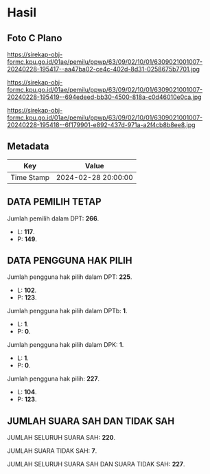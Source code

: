 # Hasil

## Foto C Plano

https://sirekap-obj-formc.kpu.go.id/01ae/pemilu/ppwp/63/09/02/10/01/6309021001007-20240228-195417--aa47ba02-ce4c-402d-8d31-0258675b7701.jpg

https://sirekap-obj-formc.kpu.go.id/01ae/pemilu/ppwp/63/09/02/10/01/6309021001007-20240228-195419--694edeed-bb30-4500-818a-c0d46010e0ca.jpg

https://sirekap-obj-formc.kpu.go.id/01ae/pemilu/ppwp/63/09/02/10/01/6309021001007-20240228-195418--6f179901-e892-437d-971a-a2f4cb8b8ee8.jpg


## Metadata

| Key        | Value               |
| ---------- | ------------------- |
| Time Stamp | 2024-02-28 20:00:00 |


## DATA PEMILIH TETAP

Jumlah pemilih dalam DPT: **266**.
 * L: **117**.
 * P: **149**.

## DATA PENGGUNA HAK PILIH

Jumlah pengguna hak pilih dalam DPT: **225**.
 * L: **102**.
 * P: **123**.

Jumlah pengguna hak pilih dalam DPTb: **1**.
 * L: **1**.
 * P: **0**.

Jumlah pengguna hak pilih dalam DPK: **1**.
 * L: **1**.
 * P: **0**.

Jumlah pengguna hak pilih: **227**.
 * L: **104**.
 * P: **123**.

## JUMLAH SUARA SAH DAN TIDAK SAH

JUMLAH SELURUH SUARA SAH: **220**.

JUMLAH SUARA TIDAK SAH: **7**.

JUMLAH SELURUH SUARA SAH DAN SUARA TIDAK SAH: **227**.


